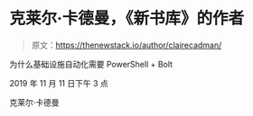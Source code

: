 # 克莱尔·卡德曼，《新书库》的作者

> 原文：<https://thenewstack.io/author/clairecadman/>

为什么基础设施自动化需要 PowerShell + Bolt

2019 年 11 月 11 日下午 3 点

克莱尔·卡德曼